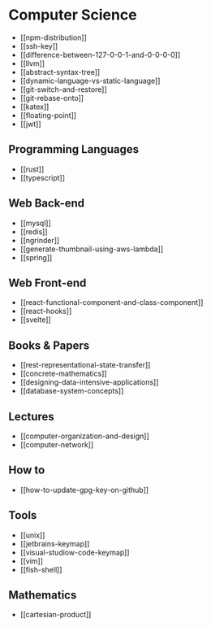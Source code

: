 # Computer Science

* [[npm-distribution]]
* [[ssh-key]]
* [[difference-between-127-0-0-1-and-0-0-0-0]]
* [[llvm]]
* [[abstract-syntax-tree]]
* [[dynamic-language-vs-static-language]]
* [[git-switch-and-restore]]
* [[git-rebase-onto]]
* [[katex]]
* [[floating-point]]
* [[jwt]]

## Programming Languages

* [[rust]]
* [[typescript]]

## Web Back-end

* [[mysql]]
* [[redis]]
* [[ngrinder]]
* [[generate-thumbnail-using-aws-lambda]]
* [[spring]]

## Web Front-end

* [[react-functional-component-and-class-component]]
* [[react-hooks]]
* [[svelte]]

## Books & Papers

* [[rest-representational-state-transfer]]
* [[concrete-mathematics]]
* [[designing-data-intensive-applications]]
* [[database-system-concepts]]

## Lectures

* [[computer-organization-and-design]]
* [[computer-network]]

## How to

* [[how-to-update-gpg-key-on-github]]

## Tools

* [[unix]]
* [[jetbrains-keymap]]
* [[visual-studiow-code-keymap]]
* [[vim]]
* [[fish-shell]]

## Mathematics

* [[cartesian-product]]


